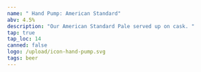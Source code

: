```yaml
---
name: " Hand Pump: American Standard"
abv: 4.5%
description: "Our American Standard Pale served up on cask. "
tap: true
tap_loc: 14
canned: false
logo: /upload/icon-hand-pump.svg
tags: beer
---
```

